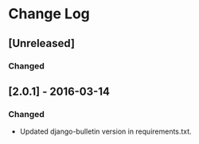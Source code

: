 # Change Log

## [Unreleased]
### Changed

## [2.0.1] - 2016-03-14
### Changed
- Updated django-bulletin version in requirements.txt.
